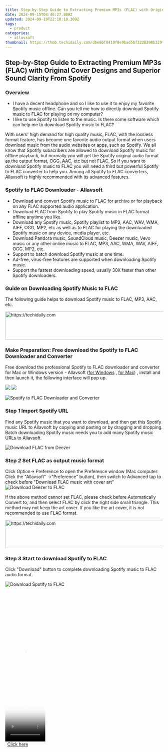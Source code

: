 ```yaml
---
title: Step-by-Step Guide to Extracting Premium MP3s (FLAC) with Original Cover Designs and Superior Sound Clarity From Spotify
date: 2024-09-15T04:46:27.800Z
updated: 2024-09-19T22:18:10.309Z
tags:
  - product
categories:
  - allavsoft
thumbnail: https://thmb.techidaily.com/dbe86f0410f8e9bad5bf3228390b329f698cfe445d25a553d85696ff0b2a85a2.jpg
---
```


## Step-by-Step Guide to Extracting Premium MP3s (FLAC) with Original Cover Designs and Superior Sound Clarity From Spotify

### Overview

* I have a decent headphone and so I like to use it to enjoy my favorite Spotify music offline. Can you tell me how to directly download Spotify music to FLAC for playing on my computer?
* I like to use Spotify to listen to the music. Is there some software which can help me to download Spotify music to FLAC?

With users' high demand for high quality music, FLAC, with the lossless format feature, has become one favorite audio output format when users download music from the audio websites or apps, such as Spotify. We all know that Spotify subscribers are allowed to download Spotify music for offline playback, but normally you will get the Spotify original audio format as the output format, OGG, AAC, etc but not FLAC. So if you want to download Spotify music to FLAC you will need a third but powerful Spotify to FLAC converter to help you. Among all Spotify to FLAC converters, Allavsoft is highly recommended with its advanced features.

### Spotify to FLAC Downloader - Allavsoft

* Download and convert Spotify music to FLAC for archive or for playback on any FLAC supported audio application.
* Download FLAC from Spotify to play Spotify music in FLAC format offline anytime you like.
* Download any Spotify music, Spotify playlist to MP3, AAC, WAV, WMA, AIFF, OGG, MP2, etc as well as to FLAC for playing the downloaded Spotify music on any device, media player, etc.
* Download Pandora music, SoundCloud music, Deezer music, Vevo music or any other online music to FLAC, MP3, AAC, WMA, WAV, AIFF, OGG, MP2, etc.
* Support to batch download Spotify music at one time.
* Ad-free, virus-free features are supported when downloading Spotify music.
* Support the fastest downloading speed, usually 30X faster than other Spotify downloaders.

### Guide on Downloading Spotify Music to FLAC

The following guide helps to download Spotify music to FLAC, MP3, AAC, etc.

<!-- affiliate ads begin -->
<a href="https://appsumo.8odi.net/c/5597632/2082527/7443" target="_top" id="2082527">
  <img src="//a.impactradius-go.com/display-ad/7443-2082527" border="0" alt="https://techidaily.com" width="728" height="90"/>
</a>
<img height="0" width="0" src="https://appsumo.8odi.net/i/5597632/2082527/7443" style="position:absolute;visibility:hidden;" border="0" />
<!-- affiliate ads end -->

### Make Preparation: Free download the Spotify to FLAC Downloader and Converter

Free download the professional Spotify to FLAC downloader and converter for Mac or Windows version - Allavsoft ([for Windows](https://tools.techidaily.com/allavsoft/products/) , [for Mac](https://tools.techidaily.com/allavsoft/products/)) , install and then launch it, the following interface will pop up.

[![](https://www.allavsoft.com/how-to/../images/how-to/free-download-win.jpg)](https://tools.techidaily.com/allavsoft/products/) [![](https://www.allavsoft.com/how-to/../images/how-to/free-download-mac.jpg)](https://tools.techidaily.com/allavsoft/products/)

![Spotify to FLAC Downloader and Converter](https://www.allavsoft.com/how-to/../images/allavsoft/screen-shot-600.jpg)

### Step _1_ Import Spotify URL

Find any Spotify music that you want to download, and then get this Spotify music URL to Allavsoft by copying and pasting or by dragging and dropping. Batch downloading Spotify music needs you to add many Spotify music URLs to Allavsoft.

![Download FLAC from Deezer](https://www.allavsoft.com/how-to/../images/how-to/spotify-to-mp3/download-music-from-deezer.jpg)

### Step _2_ Set FLAC as output music format

Click Option-> Preference to open the Preference window (Mac computer: Click the "Allavsoft" ->"Preference" button), then switch to Advanced tap to check before "Download FLAC music with cover art" ![Download Deezer to FLAC](https://www.allavsoft.com/how-to/../images/how-to/spotify-to-mp3/spotify-to-flac.jpg)

If the above method cannot set FLAC, please check before Automatically Convert to, and then select FLAC by click the right side small triangle. This method may not keep the art cover. If you like the art cover, it is not recommended to use FLAC format.

<!-- affiliate ads begin -->
<a href="https://bluettiit.sjv.io/c/5597632/2148129/17093" target="_top" id="2148129">
  <img src="//a.impactradius-go.com/display-ad/17093-2148129" border="0" alt="https://techidaily.com" width="728" height="90"/>
</a>
<img height="0" width="0" src="https://bluettiit.sjv.io/i/5597632/2148129/17093" style="position:absolute;visibility:hidden;" border="0" />
<!-- affiliate ads end -->

### Step _3_ Start to download Spotify to FLAC

Click "Download" button to complete downloading Spotify music to FLAC audio format.

![Download Spotify to FLAC](https://www.allavsoft.com/how-to/../images/how-to/spotify-to-mp3/download-spotify-to-flac.jpg)

<!-- affiliate ads begin -->
<span id="1977023">
					<video width="128" height="480" style="cursor:pointer"
           poster="//a.impactradius-go.com/display-clicktoplayimage/1977023.png"
           onclick="if(!this.playClicked){this.play();this.setAttribute('controls',true);this.playClicked=true;}">
	   <source src="//a.impactradius-go.com/display-ad/22993-1977023">
	   <img src="//a.impactradius-go.com/display-clicktoplayimage/1977023.png" style="border: none; height: 100%; width: 100%; object-fit: contain">
	</video>
	<div style="width:80px;text-align:center"><a href="javascript:window.open(decodeURIComponent('https%3A%2F%2Fhomestyler.sjv.io%2Fc%2F5597632%2F1977023%2F22993'), '_blank');void(0);">Click here</a></div>
</span>
<img height="0" width="0" src="https://imp.pxf.io/i/5597632/1977023/22993" style="position:absolute;visibility:hidden;" border="0" />
<!-- affiliate ads end -->

<ins class="adsbygoogle"
     style="display:block"
     data-ad-format="autorelaxed"
     data-ad-client="ca-pub-7571918770474297"
     data-ad-slot="1223367746"></ins>

<ins class="adsbygoogle"
     style="display:block"
     data-ad-client="ca-pub-7571918770474297"
     data-ad-slot="8358498916"
     data-ad-format="auto"
     data-full-width-responsive="true"></ins>
